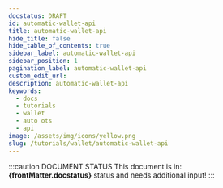 ```yaml
---
docstatus: DRAFT
id: automatic-wallet-api
title: automatic-wallet-api
hide_title: false
hide_table_of_contents: true
sidebar_label: automatic-wallet-api
sidebar_position: 1
pagination_label: automatic-wallet-api
custom_edit_url: 
description: automatic-wallet-api
keywords:
  - docs
  - tutorials
  - wallet
  - auto ots
  - api
image: /assets/img/icons/yellow.png
slug: /tutorials/wallet/automatic-wallet-api
---
```


:::caution DOCUMENT STATUS 
<span>This document is in: <b>{frontMatter.docstatus}</b> status and needs additional input!</span>
:::
